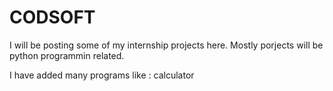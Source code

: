 # CODSOFT
I will be posting some of my internship projects here. Mostly porjects will be python programmin related.

I have added many programs like : 
calculator
